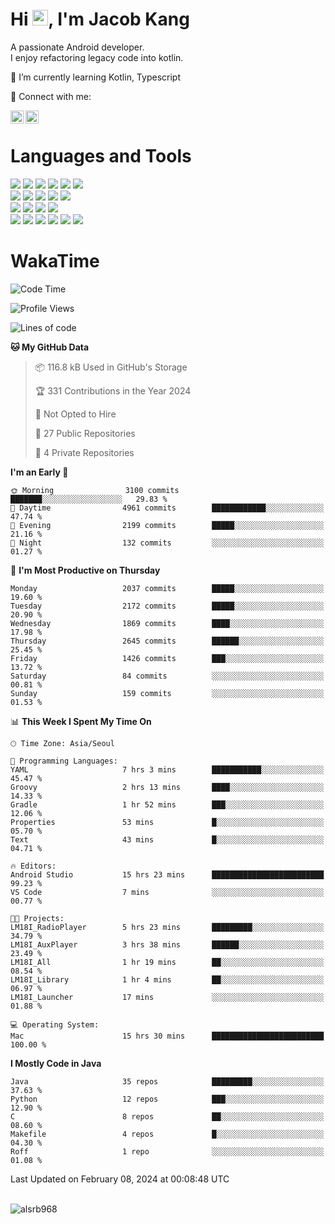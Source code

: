 # Hi <img src="https://media.giphy.com/media/hvRJCLFzcasrR4ia7z/giphy.gif" width="25px">, I'm Jacob Kang
A passionate Android developer.
</br>
I enjoy refactoring legacy code into kotlin.

🌱 I’m currently learning Kotlin, Typescript

🤝 Connect with me:

<a href="https://www.linkedin.com/in/minkyu-kang-b7477b1b2/"><img align="left" src="https://raw.githubusercontent.com/yushi1007/yushi1007/main/images/linkedin.svg" alt="Minkyu Kang | LinkedIn" width="21px"/></a>
<a href="https://www.instagram.com/_jacob_kang/"><img align="left" src="https://raw.githubusercontent.com/yushi1007/yushi1007/main/images/instagram.svg" alt="Jacob Kang | Instagram" width="21px"/></a>

</br>

# Languages and Tools

<div align="left">
<img src="https://img.shields.io/badge/java-007396?logo=java&logoColor=white"/>
<img src="https://img.shields.io/badge/kotlin-7F52FF?logo=kotlin&logoColor=white"/>
<img src="https://img.shields.io/badge/python-3776AB?logo=python&logoColor=white"/>
<img src="https://img.shields.io/badge/bash shell-4EAA25?logo=gnubash&logoColor=white"/>
<img src="https://img.shields.io/badge/c-A8B9CC?logo=c&logoColor=white"/>
<img src="https://img.shields.io/badge/c++-00599C?logo=c%2b%2b&logoColor=white"/>
</div>
<div align="left">
<img src="https://img.shields.io/badge/git-F05032?logo=git&logoColor=white"/>
<img src="https://img.shields.io/badge/github-181717?logo=github&logoColor=white"/>
<img src="https://img.shields.io/badge/mysql-4479A1?logo=mysql&logoColor=white"/>
<img src="https://img.shields.io/badge/sqlite-003B57?logo=sqlite&logoColor=white"/>
<img src="https://img.shields.io/badge/amazon AWS-232F3E?logo=amazonaws&logoColor=white"/>
</div>
<div align="left">
<img src="https://img.shields.io/badge/android-3DDC84?logo=android&logoColor=white"/>
<img src="https://img.shields.io/badge/linux-FCC624?logo=linux&logoColor=white"/>
<img src="https://img.shields.io/badge/flask-000000?logo=flask&logoColor=white"/>
<img src="https://img.shields.io/badge/arduino-00979D?logo=arduino&logoColor=white"/>
</div>
<div align="left">
<img src="https://img.shields.io/badge/slack-4A154B?logo=slack&logoColor=white"/>
<img src="https://img.shields.io/badge/notion-000000?logo=notion&logoColor=white"/>
<img src="https://img.shields.io/badge/jira-0052CC?logo=jira&logoColor=white"/>
<img src="https://img.shields.io/badge/postman-FF6C37?logo=postman&logoColor=white"/>
<img src="https://img.shields.io/badge/intellij-000000?logo=intellijidea&logoColor=white"/>
<img src="https://img.shields.io/badge/pycharm-000000?logo=pycharm&logoColor=white"/>
</div>

# WakaTime

<!--START_SECTION:waka-->
![Code Time](http://img.shields.io/badge/Code%20Time-3%2C481%20hrs%2048%20mins-blue)

![Profile Views](http://img.shields.io/badge/Profile%20Views-0-blue)

![Lines of code](https://img.shields.io/badge/From%20Hello%20World%20I%27ve%20Written-7.5%20million%20lines%20of%20code-blue)

**🐱 My GitHub Data** 

> 📦 116.8 kB Used in GitHub's Storage 
 > 
> 🏆 331 Contributions in the Year 2024
 > 
> 🚫 Not Opted to Hire
 > 
> 📜 27 Public Repositories 
 > 
> 🔑 4 Private Repositories 
 > 
**I'm an Early 🐤** 

```text
🌞 Morning                3100 commits        ███████░░░░░░░░░░░░░░░░░░   29.83 % 
🌆 Daytime                4961 commits        ████████████░░░░░░░░░░░░░   47.74 % 
🌃 Evening                2199 commits        █████░░░░░░░░░░░░░░░░░░░░   21.16 % 
🌙 Night                  132 commits         ░░░░░░░░░░░░░░░░░░░░░░░░░   01.27 % 
```
📅 **I'm Most Productive on Thursday** 

```text
Monday                   2037 commits        █████░░░░░░░░░░░░░░░░░░░░   19.60 % 
Tuesday                  2172 commits        █████░░░░░░░░░░░░░░░░░░░░   20.90 % 
Wednesday                1869 commits        ████░░░░░░░░░░░░░░░░░░░░░   17.98 % 
Thursday                 2645 commits        ██████░░░░░░░░░░░░░░░░░░░   25.45 % 
Friday                   1426 commits        ███░░░░░░░░░░░░░░░░░░░░░░   13.72 % 
Saturday                 84 commits          ░░░░░░░░░░░░░░░░░░░░░░░░░   00.81 % 
Sunday                   159 commits         ░░░░░░░░░░░░░░░░░░░░░░░░░   01.53 % 
```


📊 **This Week I Spent My Time On** 

```text
🕑︎ Time Zone: Asia/Seoul

💬 Programming Languages: 
YAML                     7 hrs 3 mins        ███████████░░░░░░░░░░░░░░   45.47 % 
Groovy                   2 hrs 13 mins       ████░░░░░░░░░░░░░░░░░░░░░   14.33 % 
Gradle                   1 hr 52 mins        ███░░░░░░░░░░░░░░░░░░░░░░   12.06 % 
Properties               53 mins             █░░░░░░░░░░░░░░░░░░░░░░░░   05.70 % 
Text                     43 mins             █░░░░░░░░░░░░░░░░░░░░░░░░   04.71 % 

🔥 Editors: 
Android Studio           15 hrs 23 mins      █████████████████████████   99.23 % 
VS Code                  7 mins              ░░░░░░░░░░░░░░░░░░░░░░░░░   00.77 % 

🐱‍💻 Projects: 
LM18I_RadioPlayer        5 hrs 23 mins       █████████░░░░░░░░░░░░░░░░   34.79 % 
LM18I_AuxPlayer          3 hrs 38 mins       ██████░░░░░░░░░░░░░░░░░░░   23.49 % 
LM18I_All                1 hr 19 mins        ██░░░░░░░░░░░░░░░░░░░░░░░   08.54 % 
LM18I_Library            1 hr 4 mins         ██░░░░░░░░░░░░░░░░░░░░░░░   06.97 % 
LM18I_Launcher           17 mins             ░░░░░░░░░░░░░░░░░░░░░░░░░   01.88 % 

💻 Operating System: 
Mac                      15 hrs 30 mins      █████████████████████████   100.00 % 
```

**I Mostly Code in Java** 

```text
Java                     35 repos            █████████░░░░░░░░░░░░░░░░   37.63 % 
Python                   12 repos            ███░░░░░░░░░░░░░░░░░░░░░░   12.90 % 
C                        8 repos             ██░░░░░░░░░░░░░░░░░░░░░░░   08.60 % 
Makefile                 4 repos             █░░░░░░░░░░░░░░░░░░░░░░░░   04.30 % 
Roff                     1 repo              ░░░░░░░░░░░░░░░░░░░░░░░░░   01.08 % 
```




 Last Updated on February 08, 2024 at 00:08:48 UTC
<!--END_SECTION:waka-->

</br>

<div align="left">
<img align="left" src="https://github-readme-stats.vercel.app/api/top-langs?username=alsrb968&show_icons=true&locale=en&layout=compact&theme=dark" alt="alsrb968" />
</div>
